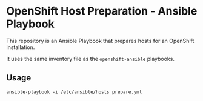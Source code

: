 # OpenShift Host Preparation - Ansible Playbook

This repository is an Ansible Playbook that prepares hosts for an OpenShift
installation.

It uses the same inventory file as the `openshift-ansible` playbooks.

## Usage

```
ansible-playbook -i /etc/ansible/hosts prepare.yml
```

